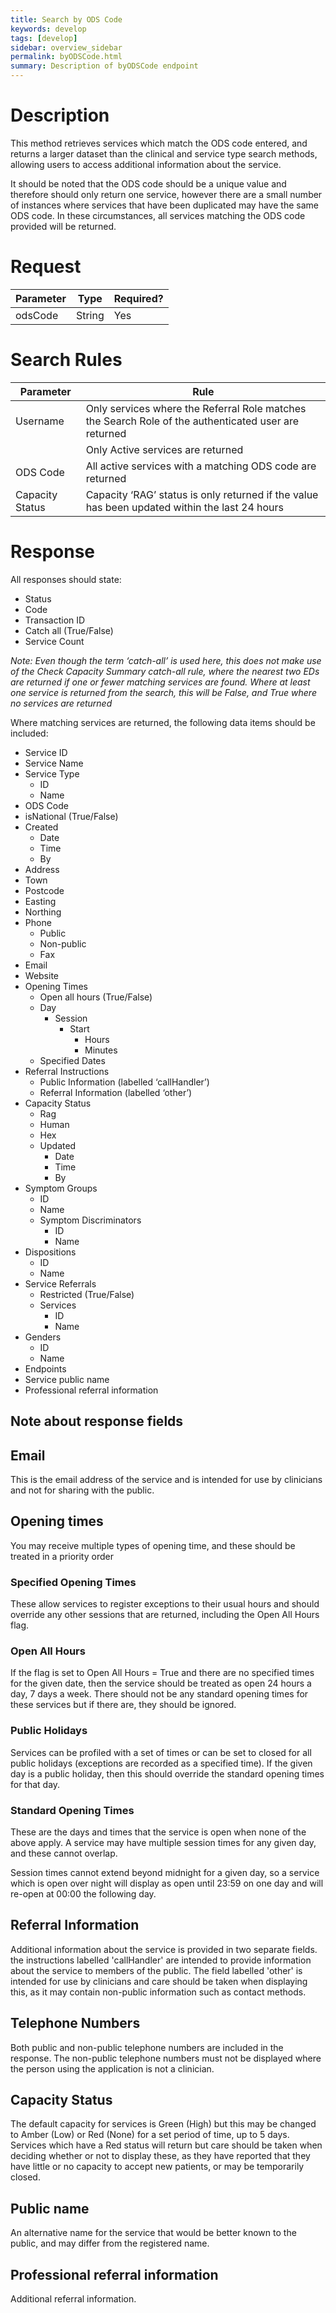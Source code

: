 ```yaml
---
title: Search by ODS Code
keywords: develop
tags: [develop]
sidebar: overview_sidebar
permalink: byODSCode.html
summary: Description of byODSCode endpoint
---
```


# Description
This method retrieves services which match the ODS code entered, and returns a larger dataset than the clinical and service type search methods, allowing users to access additional information about the service.

It should be noted that the ODS code should be a unique value and therefore should only return one service, however there are a small number of instances where services that have been duplicated may have the same ODS code. In these circumstances, all services matching the ODS code provided will be returned.

# Request

| Parameter      | Type       | Required? | 
|----------------|------------|-----------|
| odsCode        | String     | Yes       |


# Search Rules

| Parameter       | Rule                                                                                                 |
|-----------------|------------------------------------------------------------------------------------------------------|
| Username        | Only services where the Referral Role matches the Search Role of the authenticated user are returned |
|                 | Only Active services are returned |
| ODS Code        | All active services with a matching ODS code are returned |
| Capacity Status | Capacity ‘RAG’ status is only returned if the value has been updated within the last 24 hours |


# Response

All responses should state:
* Status
* Code
* Transaction ID
* Catch all (True/False)
* Service Count

*Note: Even though the term ‘catch-all’ is used here, this does not make use of the Check Capacity Summary catch-all rule, where the nearest two EDs are returned if one or fewer matching services are found. Where at least one service is returned from the search, this will be False, and True where no services are returned*

Where matching services are returned, the following data items should be included:
* Service ID
* Service Name
* Service Type
  * ID
  *	Name
* ODS Code
* isNational (True/False)
* Created
  * Date
  * Time
  * By
* Address
* Town
* Postcode
* Easting
* Northing
* Phone
  * Public
  * Non-public
  * Fax
* Email
* Website
* Opening Times
  * Open all hours (True/False)
  * Day
    * Session
        * Start
           * Hours
           * Minutes
  * Specified Dates
* Referral Instructions 
   * Public Information (labelled ‘callHandler’)
   * Referral Information (labelled ‘other’)
* Capacity Status
  * Rag
  * Human
  * Hex
  * Updated
    * Date
    * Time
    * By
* Symptom Groups
  * ID
  * Name
  * Symptom Discriminators
    * ID
    * Name
* Dispositions
  * ID
  * Name
* Service Referrals
  * Restricted (True/False)
  * Services
    * ID
    * Name
* Genders
  * ID
  * Name
* Endpoints
* Service public name
* Professional referral information
  
## Note about response fields

## Email

This is the email address of the service and is intended for use by clinicians and not for sharing with the public.

## Opening times

You may receive multiple types of opening time, and these should be treated in a priority order

### Specified Opening Times

These allow services to register exceptions to their usual hours and should override any other sessions that are returned, including the Open All Hours flag.

### Open All Hours

If the flag is set to Open All Hours = True and there are no specified times for the given date, then the service should be treated as open 24 hours a day, 7 days a week. There should not be any standard opening times for these services but if there are, they should be ignored.

### Public Holidays

Services can be profiled with a set of times or can be set to closed for all public holidays (exceptions are recorded as a specified time). If the given day is a public holiday, then this should override the standard opening times for that day.

### Standard Opening Times

These are the days and times that the service is open when none of the above apply. A service may have multiple session times for any given day, and these cannot overlap. 

Session times cannot extend beyond midnight for a given day, so a service which is open over night will display as open until 23:59 on one day and will re-open at 00:00 the following day.

## Referral Information

Additional information about the service is provided in two separate fields. the instructions labelled 'callHandler' are intended to provide information about the service to members of the public. The field labelled 'other' is intended for use by clinicians and care should be taken when displaying this, as it may contain non-public information such as contact methods.

## Telephone Numbers

Both public and non-public telephone numbers are included in the response. The non-public telephone numbers must not be displayed where the person using the application is not a clinician.
## Capacity Status

The default capacity for services is Green (High) but this may be changed to Amber (Low) or Red (None) for a set period of time, up to 5 days. Services which have a Red status will return but care should be taken when deciding whether or not to display these, as they have reported that they have little or no capacity to accept new patients, or may be temporarily closed. 

## Public name  
  
An alternative name for the service that would be better known to the public, and may differ from the registered name.
  
## Professional referral information
  
Additional referral information.